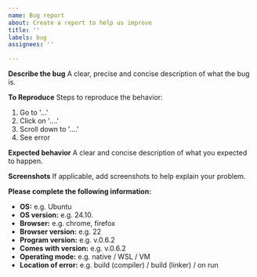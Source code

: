 ```yaml
---
name: Bug report
about: Create a report to help us improve
title: ''
labels: bug
assignees: ''

---
```


**Describe the bug**
A clear, precise and concise description of what the bug is.

**To Reproduce**
Steps to reproduce the behavior:
1. Go to '...'
2. Click on '....'
3. Scroll down to '....'
4. See error

**Expected behavior**
A clear and concise description of what you expected to happen.

**Screenshots**
If applicable, add screenshots to help explain your problem.

**Please complete the following information:**
 - **OS:** e.g. Ubuntu
 - **OS version:** e.g. 24.10.
 - **Browser:** e.g. chrome, firefox
 - **Browser version:** e.g. 22
 - **Program version:** e.g. v.0.6.2
 - **Comes with version:** e.g. v.0.6.2
 - **Operating mode:** e.g. native / WSL / VM
 - **Location of error:** e.g. build (compiler) / build (linker) / on run
